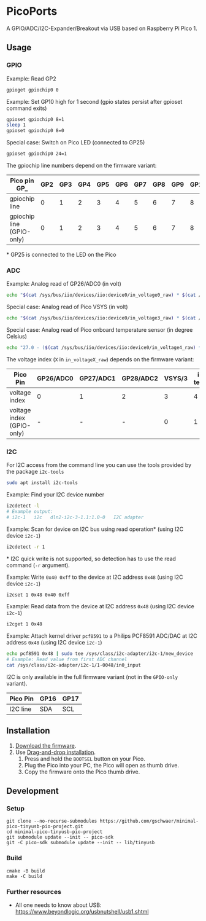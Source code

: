 # PicoPorts

A GPIO/ADC/I2C-Expander/Breakout via USB based on Raspberry Pi Pico 1.

## Usage

### GPIO

Example: Read GP2

```bash
gpioget gpiochip0 0
```

Example: Set GP10 high for 1 second (gpio states persist after gpioset command exits)

```bash
gpioset gpiochip0 8=1
sleep 1
gpioset gpiochip0 8=0
```

Special case: Switch on Pico LED (connected to GP25)

```bash
gpioset gpiochip0 24=1
```

The gpiochip line numbers depend on the firmware variant:

| Pico pin GP_              | GP2 | GP3 | GP4 | GP5 | GP6 | GP7 | GP8 | GP9 | GP10 | GP11 | GP12 | GP13 | GP14 | GP15 | GP16 | GP17 | GP18 | GP19 | GP20 | GP21 | GP22 | GP26 | GP27 | GP28 | GP25* |
|---------------------------|-----|-----|-----|-----|-----|-----|-----|-----|------|------|------|------|------|------|------|------|------|------|------|------|------|------|------|------|-------|
| gpiochip line             |   0 |   1 |   2 |   3 |   4 |   5 |   6 |   7 |    8 |    9 |   10 |   11 |   12 |   13 |    - |    - |   14 |   15 |   16 |   17 |   18 |    - |    - |    - |    19 |
| gpiochip line (GPIO-only) |   0 |   1 |   2 |   3 |   4 |   5 |   6 |   7 |    8 |    9 |   10 |   11 |   12 |   13 |   14 |   15 |   16 |   17 |   18 |   19 |   20 |   21 |   22 |   23 |    24 |

$*$ GP25 is connected to the LED on the Pico

### ADC

Example: Analog read of GP26/ADC0 (in volt)

```bash
echo "$(cat /sys/bus/iio/devices/iio:device0/in_voltage0_raw) * $(cat /sys/bus/iio/devices/iio:device0/scale)" | bc
```

Special case: Analog read of Pico VSYS (in volt)

```bash
echo "$(cat /sys/bus/iio/devices/iio:device0/in_voltage3_raw) * $(cat /sys/bus/iio/devices/iio:device0/scale) * 3" | bc
```

Special case: Analog read of Pico onboard temperature sensor (in degree Celsius)

```bash
echo "27.0 - ($(cat /sys/bus/iio/devices/iio:device0/in_voltage4_raw) * $(cat /sys/bus/iio/devices/iio:device0/scale) - 0.706) / 0.001721" | bc
```

The voltage index (`X` in `in_voltageX_raw`) depends on the firmware variant:

| Pico Pin                  | GP26/ADC0 | GP27/ADC1 | GP28/ADC2 | VSYS/3 | int. temp. |
|---------------------------|-----------|-----------|-----------|--------|------------|
| voltage index             |         0 |         1 |         2 |      3 |          4 |
| voltage index (GPIO-only) |         - |         - |         - |      0 |          1 |

### I2C

For I2C access from the command line you can use the tools provided by the package `i2c-tools`

```bash
sudo apt install i2c-tools
```

Example: Find your I2C device number

```bash
i2cdetect -l
# Example output:
# i2c-1   i2c   dln2-i2c-3-1.1:1.0-0   I2C adapter
```

Example: Scan for device on I2C bus using read operation* (using I2C device `i2c-1`)

```bash
i2cdetect -r 1
```

$*$ I2C quick write is not supported, so detection has to use the read command (`-r` argument).

Example: Write `0x40 0xff` to the device at I2C address `0x48` (using I2C device `i2c-1`)

```bash
i2cset 1 0x48 0x40 0xff
```

Example: Read data from the device at I2C address `0x48` (using I2C device `i2c-1`)

```bash
i2cget 1 0x48
```

Example: Attach kernel driver `pcf8591` to a Philips PCF8591 ADC/DAC at I2C address `0x48` (using
I2C device `i2c-1`)

```bash
echo pcf8591 0x48 | sudo tee /sys/class/i2c-adapter/i2c-1/new_device
# Example: Read value from first ADC channel
cat /sys/class/i2c-adapter/i2c-1/1-0048/in0_input
```

I2C is only available in the full firmware variant (not in the `GPIO-only` variant).

| Pico Pin | GP16 | GP17 |
|----------|------|------|
| I2C line |  SDA |  SCL |

## Installation

1. [Download the firmware](https://github.com/gschwaer/picoports/releases/latest).
2. Use [Drag-and-drop installation](https://www.raspberrypi.com/documentation/microcontrollers/micropython.html#drag-and-drop-micropython).
   1. Press and hold the `BOOTSEL` button on your Pico.
   2. Plug the Pico into your PC, the Pico will open as thumb drive.
   3. Copy the firmware onto the Pico thumb drive.

## Development

### Setup

```shell
git clone --no-recurse-submodules https://github.com/gschwaer/minimal-pico-tinyusb-pio-project.git
cd minimal-pico-tinyusb-pio-project
git submodule update --init -- pico-sdk
git -C pico-sdk submodule update --init -- lib/tinyusb
```

### Build

```shell
cmake -B build
make -C build
```

### Further resources

- All one needs to know about USB: <https://www.beyondlogic.org/usbnutshell/usb1.shtml>
